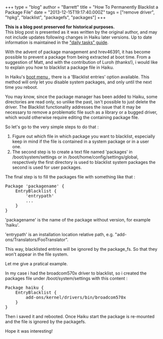 +++
type = "blog"
author = "Barrett"
title = "How To Permanently Blacklist a Package File"
date = "2013-12-15T19:17:40.000Z"
tags = ["remove driver", "hpkg", "blacklist", "packagefs", "packages"]
+++

<div class="alert alert-info">
<strong>This is a blog post preserved for historical purposes.</strong><br>
This blog post is presented as it was written by the original author, and may not include updates following changes in Haiku later versions. Up to date information is maintained in the <a href="/guides/daily-tasks/disable-package-entries">"daily tasks" guide</a>.
</div>

With the advent of package management and hrev46391, it has become possible to prevent a package from being extracted at boot time.
From a suggestion of Matt, and with the contribution of Luroh (thanks!), i would like to explain you how to blacklist a package file in Haiku.

In Haiku's <a href="/docs/userguide/en/bootloader.html"> boot menu </a>, there is a 'Blacklist entries' option available. This method will only let you disable system packages, and only until the next time you reboot.

You may know, since the package manager has been added to Haiku, some directories are read only, so unlike the past, isn't possible to just delete the driver. The Blacklist functionality addresses the issue that it may be necessary to remove a problematic file such as a library or a bugged driver, which would otherwise require editing the containing package file.

So let's go to the very simple steps to do that :

<ol>
 <li>Figure out which file in which package you want to blacklist, especially keep in mind if the file is contained in a system package or in a user one.</li>
 <li>The second step is to create a text file named 'packages' in /boot/system/settings or in /boot/home/config/settings/global, respectively the first directory is used to blacklist system packages the second is used for user packages.</li>
</ol>

The final step is to fill the packages file with something like that :

<pre>Package 'packagename' {
	EntryBlacklist {
		'entrypath'
		...
	}
}
</pre>

'packagename' is the name of the package without version, for example 'haiku'.

'entrypath' is an installation location relative path, e.g. "add-ons/Translators/FooTranslator".

This way, blacklisted entries will be ignored by the package_fs. So that they won't appear in the file system.

Let me give a pratical example.

In my case i had the broadcom570x driver to blacklist, so i created the packages file under /boot/system/settings with this content :

<pre>Package haiku {
	EntryBlacklist {
		add-ons/kernel/drivers/bin/broadcom570x
	}
}</pre>

Then i saved it and rebooted. Once Haiku start the package is re-mounted and the file is ignored by the packagefs.

Hope it was interesting!
